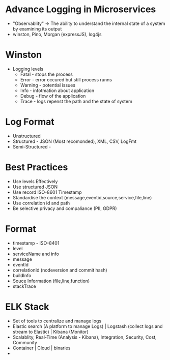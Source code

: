 # Advance Logging in Microservices

- "Observablity" -> The ability to understand the internal state of a system by examining its output
- winston, Pino, Morgan (expressJS), log4js

# Winston

- Logging levels
  - Fatal - stops the process
  - Error - error occured but still process runns
  - Warning - potential issues
  - Info - infotmation about application
  - Debug - flow of the application
  - Trace - logs repenst the path and the state of system

# Log Format

- Unstructured
- Structured - JSON (Most recomonded), XML, CSV, LogFmt
- Semi-Structured -

# Best Practices

- Use levels Effectively
- Use structured JSON
- Use record ISO-8601 Timestamp
- Standardise the context (message,eventid,source,service,file,line)
- Use correlation id and path
- Be selective privacy and compaliance (PII, GDPR)

# Format

- timestamp - ISO-8401
- level
- serviceName and info
- message
- eventId
- correlationId (nodeversion and commit hash)
- buildInfo
- Souce Information (file,line,function)
- stackTrace

# ELK Stack

- Set of tools to centralize and manage logs
- Elastic search (A platform to manage Logs) | Logstash (collect logs and stream to Elastic) | Kibana (Monitor)
- Scalablity, Real-Time (Analysis - Kibana), Integration, Security, Cost, Community
- Container | Cloud | binaries
-
